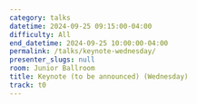 ```yaml
---
category: talks
datetime: 2024-09-25 09:15:00-04:00
difficulty: All
end_datetime: 2024-09-25 10:00:00-04:00
permalink: /talks/keynote-wednesday/
presenter_slugs: null
room: Junior Ballroom
title: Keynote (to be announced) (Wednesday)
track: t0
---
```

